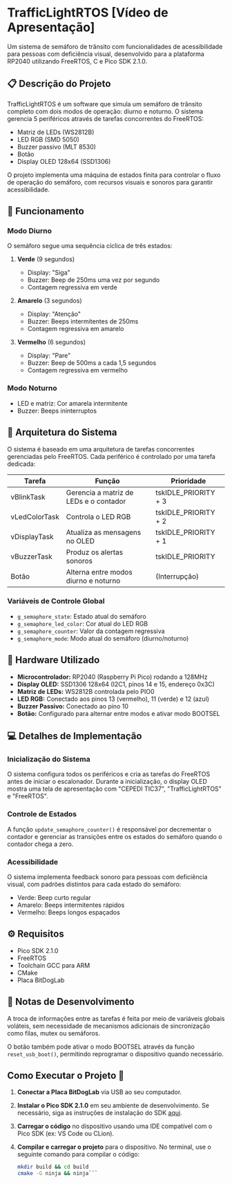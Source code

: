 # TrafficLightRTOS [Vídeo de Apresentação]

Um sistema de semáforo de trânsito com funcionalidades de acessibilidade para pessoas com deficiência visual, desenvolvido para a plataforma RP2040 utilizando FreeRTOS, C e Pico SDK 2.1.0.

## 📋 Descrição do Projeto

TrafficLightRTOS é um software que simula um semáforo de trânsito completo com dois modos de operação: diurno e noturno. O sistema gerencia 5 periféricos através de tarefas concorrentes do FreeRTOS:

- Matriz de LEDs (WS2812B)
- LED RGB (SMD 5050)
- Buzzer passivo (MLT 8530)
- Botão
- Display OLED 128x64 (SSD1306)

O projeto implementa uma máquina de estados finita para controlar o fluxo de operação do semáforo, com recursos visuais e sonoros para garantir acessibilidade.

## 🚦 Funcionamento

### Modo Diurno

O semáforo segue uma sequência cíclica de três estados:

1. **Verde** (9 segundos)
   - Display: "Siga"
   - Buzzer: Beep de 250ms uma vez por segundo
   - Contagem regressiva em verde

2. **Amarelo** (3 segundos)
   - Display: "Atenção"
   - Buzzer: Beeps intermitentes de 250ms
   - Contagem regressiva em amarelo

3. **Vermelho** (6 segundos)
   - Display: "Pare"
   - Buzzer: Beep de 500ms a cada 1,5 segundos
   - Contagem regressiva em vermelho

### Modo Noturno

- LED e matriz: Cor amarela intermitente
- Buzzer: Beeps ininterruptos

## 🧩 Arquitetura do Sistema

O sistema é baseado em uma arquitetura de tarefas concorrentes gerenciadas pelo FreeRTOS. Cada periférico é controlado por uma tarefa dedicada:

| Tarefa          | Função                                | Prioridade               |
|-----------------|---------------------------------------|--------------------------|
| vBlinkTask      | Gerencia a matriz de LEDs e o contador | tskIDLE_PRIORITY + 3    |
| vLedColorTask   | Controla o LED RGB                    | tskIDLE_PRIORITY + 2     |
| vDisplayTask    | Atualiza as mensagens no OLED         | tskIDLE_PRIORITY + 1     |
| vBuzzerTask     | Produz os alertas sonoros             | tskIDLE_PRIORITY         |
| Botão           | Alterna entre modos diurno e noturno  | (Interrupção)            |

### Variáveis de Controle Global

- `g_semaphore_state`: Estado atual do semáforo
- `g_semaphore_led_color`: Cor atual do LED RGB
- `g_semaphore_counter`: Valor da contagem regressiva
- `g_semaphore_mode`: Modo atual do semáforo (diurno/noturno)

## 🔌 Hardware Utilizado

- **Microcontrolador:** RP2040 (Raspberry Pi Pico) rodando a 128MHz
- **Display OLED:** SSD1306 128x64 (I2C1, pinos 14 e 15, endereço 0x3C)
- **Matriz de LEDs:** WS2812B controlada pelo PIO0
- **LED RGB:** Conectado aos pinos 13 (vermelho), 11 (verde) e 12 (azul)
- **Buzzer Passivo:** Conectado ao pino 10
- **Botão:** Configurado para alternar entre modos e ativar modo BOOTSEL

## 💻 Detalhes de Implementação

### Inicialização do Sistema

O sistema configura todos os periféricos e cria as tarefas do FreeRTOS antes de iniciar o escalonador. Durante a inicialização, o display OLED mostra uma tela de apresentação com "CEPEDI TIC37", "TrafficLightRTOS" e "FreeRTOS".

### Controle de Estados

A função `update_semaphore_counter()` é responsável por decrementar o contador e gerenciar as transições entre os estados do semáforo quando o contador chega a zero.

### Acessibilidade

O sistema implementa feedback sonoro para pessoas com deficiência visual, com padrões distintos para cada estado do semáforo:

- Verde: Beep curto regular
- Amarelo: Beeps intermitentes rápidos
- Vermelho: Beeps longos espaçados

## ⚙️ Requisitos

- Pico SDK 2.1.0
- FreeRTOS
- Toolchain GCC para ARM
- CMake
- Placa BitDogLab

## 📝 Notas de Desenvolvimento

A troca de informações entre as tarefas é feita por meio de variáveis globais voláteis, sem necessidade de mecanismos adicionais de sincronização como filas, mutex ou semáforos.

O botão também pode ativar o modo BOOTSEL através da função `reset_usb_boot()`, permitindo reprogramar o dispositivo quando necessário.

## Como Executar o Projeto 🚀

1. **Conectar a Placa BitDogLab** via USB ao seu computador.
2. **Instalar o Pico SDK 2.1.0** em seu ambiente de desenvolvimento. Se necessário, siga as instruções de instalação do SDK [aqui](https://github.com/raspberrypi/pico-sdk).
3. **Carregar o código** no dispositivo usando uma IDE compatível com o Pico SDK (ex: VS Code ou CLion).
4. **Compilar e carregar o projeto** para o dispositivo. No terminal, use o seguinte comando para compilar o código:

   ```bash
   mkdir build && cd build
   cmake -G ninja && ninja```
